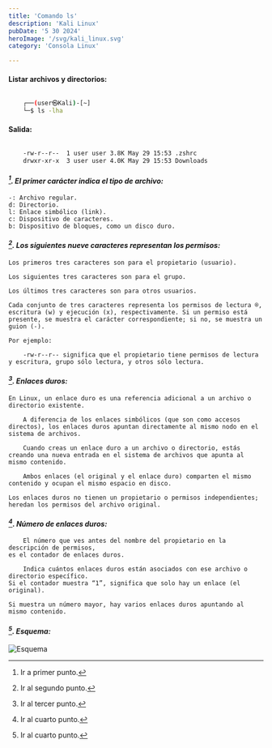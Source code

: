 ```yaml
---
title: 'Comando ls'
description: 'Kali Linux'
pubDate: '5 30 2024'
heroImage: '/svg/kali_linux.svg'
category: 'Consola Linux'

---
```


#### Listar archivos y directorios:

```bash

    ┌──(user㉿Kali)-[~]
    └─$ ls -lha

```
#### Salida:

```bash

    -rw-r--r--  1 user user 3.8K May 29 15:53 .zshrc
    drwxr-xr-x  3 user user 4.0K May 29 15:53 Downloads

```

#### <cite>[^1]. El primer carácter indica el tipo de archivo:</cite>

    -: Archivo regular.
    d: Directorio.
    l: Enlace simbólico (link).
    c: Dispositivo de caracteres.
    b: Dispositivo de bloques, como un disco duro.

#### <cite>[^2]. Los siguientes nueve caracteres representan los permisos:</cite>

    Los primeros tres caracteres son para el propietario (usuario).

    Los siguientes tres caracteres son para el grupo.

    Los últimos tres caracteres son para otros usuarios.

    Cada conjunto de tres caracteres representa los permisos de lectura ®, escritura (w) y ejecución (x), respectivamente. Si un permiso está presente, se muestra el carácter correspondiente; si no, se muestra un guion (-).
     
    Por ejemplo:

        -rw-r--r-- significa que el propietario tiene permisos de lectura y escritura, grupo sólo lectura, y otros sólo lectura.

#### <cite>[^3]. Enlaces duros:</cite>
    
    En Linux, un enlace duro es una referencia adicional a un archivo o directorio existente. 
    
        A diferencia de los enlaces simbólicos (que son como accesos directos), los enlaces duros apuntan directamente al mismo nodo en el sistema de archivos.

        Cuando creas un enlace duro a un archivo o directorio, estás creando una nueva entrada en el sistema de archivos que apunta al mismo contenido.

        Ambos enlaces (el original y el enlace duro) comparten el mismo contenido y ocupan el mismo espacio en disco.

    Los enlaces duros no tienen un propietario o permisos independientes; heredan los permisos del archivo original.

#### <cite>[^4]. Número de enlaces duros:<cite>
    
        El número que ves antes del nombre del propietario en la descripción de permisos,
    es el contador de enlaces duros.

        Indica cuántos enlaces duros están asociados con ese archivo o directorio específico.
    Si el contador muestra “1”, significa que solo hay un enlace (el original).
     
    Si muestra un número mayor, hay varios enlaces duros apuntando al mismo contenido.

#### <cite>[^5]. Esquema:<cite>

![Esquema](/astroblog/svg/ls.svg)


 [^1]: Ir a primer punto.
 [^2]: Ir al segundo punto. 
 [^3]: Ir al tercer punto.
 [^4]: Ir al cuarto punto.
 [^5]: Ir al cuarto punto.

 